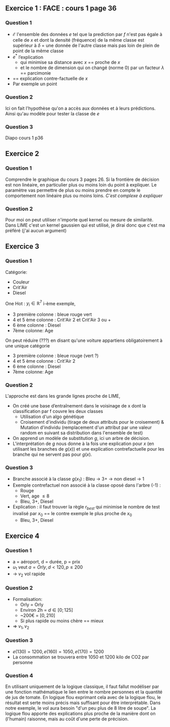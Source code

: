 ## Exercice 1 : FACE : cours 1 page 36
### Question 1
* $\mathcal{E}$ l'ensemble des données $e$ tel que la prediction par $f$ n'est pas égale à celle de $x$ et dont la densité (fréquence) de la même classe est supérieur à $\delta$ = une donnée de l'autre classe mais pas loin de plein de point de la même classe
* $e^*$ l’explication 
    * qui minimise sa distance avec $x$ == proche de $x$
    * et le nombre de dimension qui on changé (norme 0) par un facteur $\lambda$ == parcimonie
* == explication contre-factuelle de $x$ 
* Par exemple un point 

### Question 2
Ici on fait l'hypothèse qu'on a accès aux données et à leurs prédictions. Ainsi qu'au modèle pour tester la classe de $e$

### Question 3
Diapo cours 1 p36

## Exercice 2

### Question 1
Comprendre le graphique du cours 3 pages 26. Si la frontière de décision est non linéaire, en particulier plus ou moins loin du point à expliquer. Le paramètre vas permettre de plus ou moins prendre en compte le comportement non linéaire plus ou moins loins. *C'est complexe à expliquer*

### Question 2
Pour moi on peut utiliser n'importe quel kernel ou mesure de similarité. Dans LIME c'est un kernel gaussien qui est utilisé, je dirai donc que c'est ma préféré (j'ai aucun argument)

## Exercice 3
### Question 1
Catégorie:
* Couleur
* Crit'Air
* Diesel

One Hot : $y_i \in \mathbb{R}^7$ i-ème exemple, 
* 3 première colonne : bleue rouge vert
* 4 et 5 ème colonne : Crit'Air 2 et Crit'Air 3 ou +
* 6 ème colonne : Diesel
* 7ème colonne: Age

On peut réduire (???) en disant qu'une voiture appartiens obligatoirement à une unique catégorie 
* 3 première colonne : bleue rouge (vert ?)
* 4 et 5 ème colonne : Crit'Air 2
* 6 ème colonne : Diesel
* 7ème colonne: Age

### Question 2
L'approche est dans les grande lignes proche de LIME, 

* On créé une base d’entraînement dans le voisinage de x dont la classification par f couvre les deux classes
    * Utilisation d'un algo génétique 
    * Croisement d'individu (tirage de deux attributs pour le croisement) & Mutation d'individu (remplacement d'un attribut par une valeur random en suivant sa distribution dans l'ensemble de test)
* On apprend un modèle de substitution $g$, ici un arbre de décision.
* L'interprétation de $g$ nous donne à la fois une explication pour $x$ (en utilisant les branches de $g(x)$) et une explication contrefactuelle pour les branche qui ne servent pas pour $g(x)$. 

### Question 3
* Branche associé à la classe $g(x_1)$ : Bleu -> 3+ -> non diesel -> 1
* Exemple contrefactuel non associé à la classe oposé dans l'arbre (-1) : 
    * Rouge
    * Vert, age $\leq 8$
    * Bleu, 3+, Diesel
* Explication : il faut trouver la règle $r_{best}$ qui minimise le nombre de test invalisé par $x_0$ == le contre exemple le plus proche de $x_0$
    * Bleu, 3+, Diesel

## Exercice 4
### Question 1
* a = aéroport, d = durée, p = prix
* $u_1$ veut $a = Orly, d < 120, p \leq 200$
* -> $v_2$ vol rapide

### Question 2
* Formalisation:
    * Orly = Orly
    * Environ 2h = $d \in [0;125]$
    * ~200€ = $[0,210]$ 
    * Si plus rapide ou moins chère == mieux
* => $v_1, v_2$

### Question 3
* $e(130) = 1200, e(160) = 1050, e(170) = 1200$
* La consommation se trouvera entre $1050$ et $1200$ kilo de CO2 par personne

### Question 4
En utilisant uniquement de la logique classique, il faut fallut modéliser par une fonction mathématique le lien entre le nombre personnes et la quantité de jus de tomate. En logique flou exprimant cela avec de la logique flou, le résultat est serte moins précis mais suffisant pour être interprétable. Dans notre exemple, le vol aura besoin "d'un peu plus de 8 litre de soupe". La logique flou apporte des explications plus proche de la manière dont on (l'humain) raisonne, mais au coût d'une perte de précision.